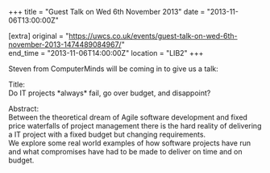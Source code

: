 +++
title = "Guest Talk on Wed 6th November 2013"
date = "2013-11-06T13:00:00Z"

[extra]
original = "https://uwcs.co.uk/events/guest-talk-on-wed-6th-november-2013-1474489084967/"    
end_time = "2013-11-06T14:00:00Z"
location = "LIB2"
+++

Steven from ComputerMinds will be coming in to give us a talk:

Title:  
Do IT projects \*always\* fail, go over budget, and disappoint?

Abstract:  
Between the theoretical dream of Agile software development and fixed price waterfalls of project management there is the hard reality of delivering a IT project with a fixed budget but changing requirements.  
We explore some real world examples of how software projects have run and what compromises have had to be made to deliver on time and on budget.

